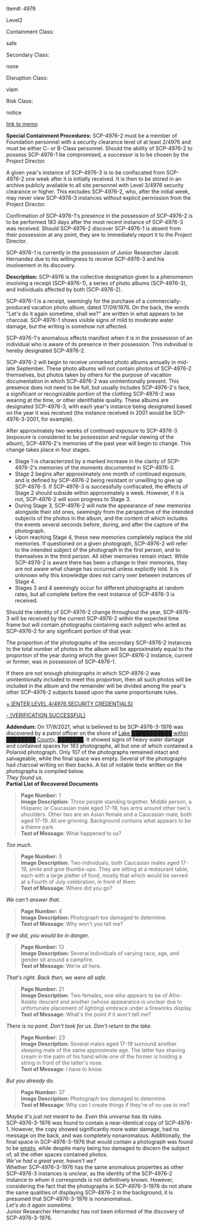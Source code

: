 Item#: 4976

Level2

Containment Class:

safe

Secondary Class:

none

Disruption Class:

vlam

Risk Class:

notice

[link to memo](http://www.scp-wiki.net/classification-committee-memo)  

**Special Containment Procedures:** SCP-4976-2 must be a member of Foundation personnel with a security clearance level of at least 2/4976 and must be either C- or B-Class personnel. Should the ability of SCP-4976-2 to possess SCP-4976-1 be compromised, a successor is to be chosen by the Project Director.

A given year's instance of SCP-4976-3 is to be confiscated from SCP-4976-2 one week after it is initially received. It is then to be stored in an archive publicly available to all site personnel with Level 3/4976 security clearance or higher. This excludes SCP-4976-2, who, after the initial week, may never view SCP-4976-3 instances without explicit permission from the Project Director.

Confirmation of SCP-4976-1's presence in the possession of SCP-4976-2 is to be performed 183 days after the most recent instance of SCP-4976-3 was received. Should SCP-4976-2 discover SCP-4976-1 is absent from their possession at any point, they are to immediately report it to the Project Director.

SCP-4976-1 is currently in the possession of Junior Researcher Jacob Hernandez due to his willingness to receive SCP-4976-3 and his involvement in its discovery.

**Description:** SCP-4976 is the collective designation given to a phenomenon involving a receipt (SCP-4976-1), a series of photo albums (SCP-4976-3), and individuals affected by both (SCP-4976-2).

SCP-4976-1 is a receipt, seemingly for the purchase of a commercially-produced vacation photo album, dated 17/09/1976. On the back, the words "Let's do it again sometime, shall we?" are written in what appears to be charcoal. SCP-4976-1 shows visible signs of mild to moderate water damage, but the writing is somehow not affected.

SCP-4976-1's anomalous effects manifest when it is in the possession of an individual who is aware of its presence in their possession. This individual is hereby designated SCP-4976-2.

SCP-4976-2 will begin to receive unmarked photo albums annually in mid-late September. These photo albums will not contain photos of SCP-4976-2 themselves, but photos taken by others for the purpose of vacation documentation in which SCP-4976-2 was unintentionally present. This presence does not need to be full, but usually includes SCP-4976-2's face, a significant or recognizable portion of the clothing SCP-4976-2 was wearing at the time, or other identifiable quality. These albums are designated SCP-4976-3, with each year's instance being designated based on the year it was received (the instance received in 2001 would be SCP-4976-3-2001, for example).

After approximately two weeks of continued exposure to SCP-4976-3 (exposure is considered to be possession and regular viewing of the album), SCP-4976-2's memories of the past year will begin to change. This change takes place in four stages.

*   Stage 1 is characterized by a marked increase in the clarity of SCP-4976-2's memories of the moments documented in SCP-4976-3.
*   Stage 2 begins after approximately one month of continued exposure, and is defined by SCP-4976-2 being resistant or unwilling to give up SCP-4976-3. If SCP-4976-3 is successfully confiscated, the effects of Stage 2 should subside within approximately a week. However, if it is not, SCP-4976-2 will soon progress to Stage 3.
*   During Stage 3, SCP-4976-2 will note the appearance of new memories alongside their old ones, seemingly from the perspective of the intended subjects of the photos in the album, and the content of which includes the events several seconds before, during, and after the capture of the photograph.
*   Upon reaching Stage 4, these new memories completely replace the old memories. If questioned on a given photograph, SCP-4976-2 will refer to the intended subject of the photograph in the first person, and to themselves in the third person. All other memories remain intact. While SCP-4976-2 is aware there has been a change in their memories, they are not aware what change has occurred unless explicitly told. It is unknown why this knowledge does not carry over between instances of Stage 4.
*   Stages 3 and 4 seemingly occur for different photographs at random rates, but all complete before the next instance of SCP-4976-3 is received.

Should the identity of SCP-4976-2 change throughout the year, SCP-4976-3 will be received by the current SCP-4976-2 within the expected time frame but will contain photographs containing each subject who acted as SCP-4976-2 for any significant portion of that year.

The proportion of the photographs of the secondary SCP-4976-2 instances to the total number of photos in the album will be approximately equal to the proportion of the year during which the given SCP-4976-2 instance, current or former, was in possession of SCP-4976-1.

If there are not enough photographs in which SCP-4976-2 was unintentionally included to meet this proportion, then all such photos will be included in the album and the remainder will be divided among the year's other SCP-4976-2 subjects based upon the same proportionate rules.

[+ \[ENTER LEVEL 4/4976 SECURITY CREDENTIALS\]](javascript:;)

[\- \[VERIFICATION SUCCESSFUL\]](javascript:;)

**Addendum:** On 17/9/2021, what is believed to be SCP-4976-3-1976 was discovered by a patrol officer on the shore of [Lake ███████████ within ████████ County, ███████](/scp-2316). It showed signs of heavy water damage and contained spaces for 183 photographs, all but one of which contained a Polaroid photograph. Only 107 of the photographs remained intact and salvageable, while the final space was empty. Several of the photographs had charcoal writing on their backs. A list of notable texts written on the photographs is compiled below.  
_They found us._  
**Partial List of Recovered Documents**

> **Page Number:** 1  
> **Image Description:** Three people standing together. Middle person, a Hispanic or Caucasian male aged 17-19, has arms around other two's shoulders. Other two are an Asian female and a Caucasian male, both aged 17-19. All are grinning. Background contains what appears to be a theme park.  
> **Text of Message:** What happened to us?

_Too much._

> **Page Number:** 3  
> **Image Description:** Two individuals, both Caucasian males aged 17-19, smile and give thumbs-ups. They are sitting at a restaurant table, each with a large platter of food, mostly that which would be served at a Fourth of July celebration, in front of them.  
> **Text of Message:** Where did you go?

_We can't answer that._

> **Page Number:** 4  
> **Image Description:** Photograph too damaged to determine.  
> **Text of Message:** Why won't you tell me?

_If we did, you would be in danger._

> **Page Number:** 13  
> **Image Description:** Several individuals of varying race, age, and gender sit around a campfire.  
> **Text of Message:** We're all here.

_That's right. Back then, we were all safe._

> **Page Number:** 21  
> **Image Description:** Two females, one who appears to be of Afro-Asiatic descent and another (whose appearance is unclear due to unfortunate placement of lighting) embrace under a fireworks display.  
> **Text of Message:** What's the point if it won't tell me?

_There is no point. Don't look for us. Don't return to the lake._

> **Page Number:** 23  
> **Image Description:** Several males aged 17-19 surround another sleeping male of the same approximate age. The latter has shaving cream in the palm of his hand while one of the former is holding a string in front of the latter's nose.  
> **Text of Message:** I have to know.

_But you already do._

> **Page Number:** 37  
> **Image Description:** Photograph too damaged to determine.  
> **Text of Message:** Why can I create things if they're of no use to me?

_Maybe it's just not meant to be. Even this universe has its rules._  
SCP-4976-3-1976 was found to contain a near-identical copy of SCP-4976-1. However, the copy showed significantly more water damage, had no message on the back, and was completely nonanomalous. Additionally, the final space in SCP-4976-3-1976 that would contain a photograph was found to be [empty](/scp-1423), while despite many being too damaged to discern the subject of, all the other spaces contained photos.  
_We've had a great year, haven't we?_  
Whether SCP-4976-3-1976 has the same anomalous properties as other SCP-4976-3 instances is unclear, as the identity of the SCP-4976-2 instance to whom it corresponds is not definitively known. However, considering the fact that the photographs in SCP-4976-3-1976 do not share the same qualities of displaying SCP-4976-2 in the background, it is presumed that SCP-4976-3-1976 is nonanomalous.  
_Let's do it again sometime._  
Junior Researcher Hernandez has not been informed of the discovery of SCP-4976-3-1976.